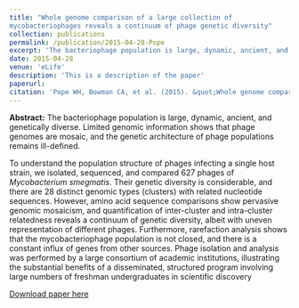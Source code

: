 ```yaml
---
title: "Whole genome comparison of a large collection of
mycobacteriophages reveals a continuum of phage genetic diversity"
collection: publications
permalink: /publication/2015-04-28-Pope
excerpt: 'The bacteriophage population is large, dynamic, ancient, and genetically diverse. Limited genomic information shows that phage genomes are mosaic, and the genetic architecture of phage populations remains ill-defined.' 
date: 2015-04-28
venue: 'eLife'
description: 'This is a description of the paper'
paperurl: 
citation: 'Pope WH, Bowman CA, et al. (2015). &quot;Whole genome comparison of a large collection of mycobacteriophages reveals a continuum of phage genetic diversity&quot; <i>eLife</i>.  doi:10.7554/eLife.06416. (<strong>contributing author</strong>).'
---
```



**Abstract:** The bacteriophage population is large, dynamic, ancient, and genetically diverse. Limited genomic information shows that phage genomes are mosaic, and the genetic architecture of phage populations remains ill-defined. 

To understand the population structure of phages infecting a single host strain, we isolated, sequenced, and compared 627 phages of *Mycobacterium smegmatis*. Their genetic diversity is considerable, and there are 28 distinct genomic types (clusters) with related nucleotide sequences. However, amino acid sequence comparisons show pervasive genomic mosaicism, and quantification of inter-cluster and intra-cluster relatedness reveals a continuum of genetic diversity, albeit with uneven representation of different phages. Furthermore, rarefaction analysis shows that the mycobacteriophage population is not closed, and there is a constant influx of genes from other sources. Phage isolation and analysis was performed by a large consortium of academic institutions, illustrating the substantial benefits of a disseminated, structured program involving large numbers of freshman undergraduates in scientific discovery

[Download paper here](https://www.ncbi.nlm.nih.gov/pmc/articles/PMC4408529/pdf/elife-06416.pdf)

